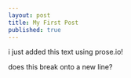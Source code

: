 ```yaml
---
layout: post
title: My First Post
published: true
---
```


i just added this text using prose.io!

does this break onto a new line?
